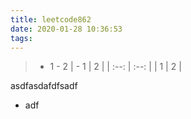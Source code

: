 ```yaml
---
title: leetcode862
date: 2020-01-28 10:36:53
tags:
---
```


>   - 1
       - 2
    | - 1 | 2 |
    | :--: | :--: |
    | 1 | 2 |

asdfasdafdfsadf
- adf
